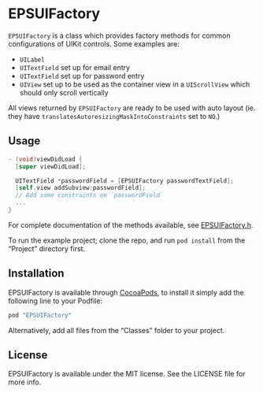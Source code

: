 # EPSUIFactory

`EPSUIFactory` is a class which provides factory methods for common configurations of UIKit controls. Some examples are:

- `UILabel`
- `UITextField` set up for email entry
- `UITextField` set up for password entry
- `UIView` set up to be used as the container view in a `UIScrollView` which should only scroll vertically

All views returned by `EPSUIFactory` are ready to be used with auto layout (ie. they have `translatesAutoresizingMaskIntoConstraints` set to `NO`.)

## Usage

```objective-c
- (void)viewDidLoad {
  [super viewDidLoad];

  UITextField *passwordField = [EPSUIFactory passwordTextField];
  [self.view addSubview:passwordField];
  // Add some constraints on `passwordField`
  ...
}
```

For complete documentation of the methods available, see [EPSUIFactory.h](https://github.com/ElectricPeelSoftware/EPSFactoryUI/blob/master/Classes/EPSUIFactory.h).

To run the example project; clone the repo, and run `pod install` from the “Project” directory first.

## Installation

EPSUIFactory is available through [CocoaPods](http://cocoapods.org), to install it simply add the following line to your Podfile:

```ruby
pod "EPSUIFactory"
```

Alternatively, add all files from the “Classes” folder to your project.

## License

EPSUIFactory is available under the MIT license. See the LICENSE file for more info.
